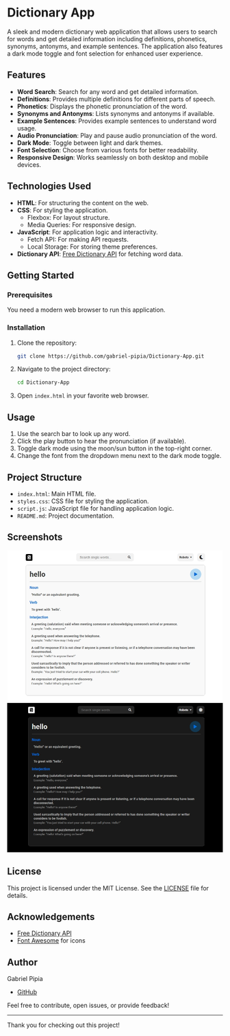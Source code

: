 # Dictionary App

A sleek and modern dictionary web application that allows users to search for words and get detailed information including definitions, phonetics, synonyms, antonyms, and example sentences. The application also features a dark mode toggle and font selection for enhanced user experience.

## Features

- **Word Search**: Search for any word and get detailed information.
- **Definitions**: Provides multiple definitions for different parts of speech.
- **Phonetics**: Displays the phonetic pronunciation of the word.
- **Synonyms and Antonyms**: Lists synonyms and antonyms if available.
- **Example Sentences**: Provides example sentences to understand word usage.
- **Audio Pronunciation**: Play and pause audio pronunciation of the word.
- **Dark Mode**: Toggle between light and dark themes.
- **Font Selection**: Choose from various fonts for better readability.
- **Responsive Design**: Works seamlessly on both desktop and mobile devices.

## Technologies Used

- **HTML**: For structuring the content on the web.
- **CSS**: For styling the application.
  - Flexbox: For layout structure.
  - Media Queries: For responsive design.
- **JavaScript**: For application logic and interactivity.
  - Fetch API: For making API requests.
  - Local Storage: For storing theme preferences.
- **Dictionary API**: [Free Dictionary API](https://dictionaryapi.dev/) for fetching word data.

## Getting Started

### Prerequisites

You need a modern web browser to run this application.

### Installation

1. Clone the repository:
    ```bash
    git clone https://github.com/gabriel-pipia/Dictionary-App.git
    ```

2. Navigate to the project directory:
    ```bash
    cd Dictionary-App
    ```

3. Open `index.html` in your favorite web browser.

## Usage

1. Use the search bar to look up any word.
2. Click the play button to hear the pronunciation (if available).
3. Toggle dark mode using the moon/sun button in the top-right corner.
4. Change the font from the dropdown menu next to the dark mode toggle.

## Project Structure

- `index.html`: Main HTML file.
- `styles.css`: CSS file for styling the application.
- `script.js`: JavaScript file for handling application logic.
- `README.md`: Project documentation.

## Screenshots

![Light Mode](screenshots/light-mode.jpeg)
![Dark Mode](screenshots/dark-mode.jpeg)

## License

This project is licensed under the MIT License. See the [LICENSE](LICENSE) file for details.

## Acknowledgements

- [Free Dictionary API](https://dictionaryapi.dev/)
- [Font Awesome](https://fontawesome.com/) for icons

## Author

Gabriel Pipia
- [GitHub](https://github.com/gabriel-pipia)

Feel free to contribute, open issues, or provide feedback!

---

Thank you for checking out this project!
